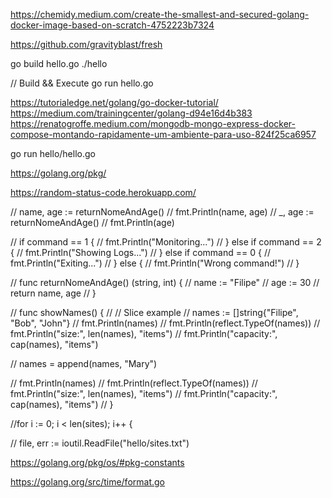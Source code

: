 https://chemidy.medium.com/create-the-smallest-and-secured-golang-docker-image-based-on-scratch-4752223b7324

https://github.com/gravityblast/fresh

go build hello.go
./hello

// Build && Execute
go run hello.go

https://tutorialedge.net/golang/go-docker-tutorial/
https://medium.com/trainingcenter/golang-d94e16d4b383
https://renatogroffe.medium.com/mongodb-mongo-express-docker-compose-montando-rapidamente-um-ambiente-para-uso-824f25ca6957

go run hello/hello.go

https://golang.org/pkg/

https://random-status-code.herokuapp.com/

// name, age := returnNomeAndAge()
// fmt.Println(name, age)
// \_, age := returnNomeAndAge()
// fmt.Println(age)

// if command == 1 {
// fmt.Println("Monitoring...")
// } else if command == 2 {
// fmt.Println("Showing Logs...")
// } else if command == 0 {
// fmt.Println("Exiting...")
// } else {
// fmt.Println("Wrong command!")
// }

// func returnNomeAndAge() (string, int) {
// name := "Filipe"
// age := 30
// return name, age
// }

// func showNames() {
// // Slice example
// names := []string{"Filipe", "Bob", "John"}
// fmt.Println(names)
// fmt.Println(reflect.TypeOf(names))
// fmt.Println("size:", len(names), "items")
// fmt.Println("capacity:", cap(names), "items")

// names = append(names, "Mary")

// fmt.Println(names)
// fmt.Println(reflect.TypeOf(names))
// fmt.Println("size:", len(names), "items")
// fmt.Println("capacity:", cap(names), "items")
// }

//for i := 0; i < len(sites); i++ {

// file, err := ioutil.ReadFile("hello/sites.txt")

https://golang.org/pkg/os/#pkg-constants

https://golang.org/src/time/format.go
